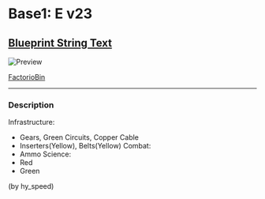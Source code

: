 # Base1: E v23

## [Blueprint String Text]([url](https://factoriobin.com/static/cdn/forever/post/_/c/u/_CuNNo-o/0/v0/blueprint-ec052f7d7d266bbd.txt))

![Preview]([url](https://factoriobin.com/static/cdn/forever/post/_/c/u/_CuNNo-o/0/v0/render-c1e2bcc6df7564b3.jpg))

[FactorioBin]([url](https://factoriobin.com/post/_CuNNo-o))

-----

### Description

Infrastructure:
- Gears, Green Circuits, Copper Cable
- Inserters(Yellow), Belts(Yellow)
Combat:
- Ammo
Science:
- Red
- Green

(by hy_speed)

